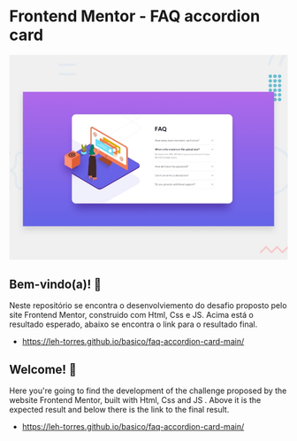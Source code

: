 # Frontend Mentor - FAQ accordion card

![Design preview for the FAQ accordion card coding challenge](./design/desktop-preview.jpg)

## Bem-vindo(a)! 👋
Neste repositório se encontra o desenvolviemento do desafio proposto pelo site Frontend Mentor, construido com Html, Css e JS. Acima está o resultado esperado, abaixo se encontra o link para o resultado final.
- https://leh-torres.github.io/basico/faq-accordion-card-main/

## Welcome! 👋
Here you're going to find the development of the challenge proposed by the website Frontend Mentor, built with Html, Css and JS . Above it is the expected result and below there is the link to the final result.
-  https://leh-torres.github.io/basico/faq-accordion-card-main/

